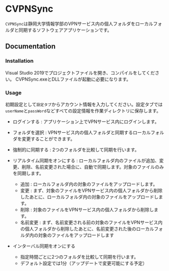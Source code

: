 # CVPNSync

`CVPNSync`は静岡大学情報学部のVPNサービス内の個人フォルダをローカルフォルダと同期するソフトウェアアプリケーションです。

## Documentation

### Installation

Visual Studio 2019でプロジェクトファイルを開き、コンパイルをしてください。
CVPNSync.exeとDLLファイルが起動に必要になります。

### Usage

初期設定として`設定タブ`からアカウント情報を入力してください。設定タブでは`userName`と`passWord`などすべての設定情報を作業ディレクトリに保存します。

- ログインする : アプリケーション上でVPNサービス内にログインします。

- フォルダを選択 : VPNサービス内の個人フォルダと同期するローカルフォルダを変更することができます。

- 強制的に同期する : 2つのフォルダを比較して同期を行います。

- リアルタイム同期をオンにする : ローカルフォルダ内のファイルが追加、変更、削除、名前変更された場合に、自動で同期します。対象のファイルのみを同期します。
  - 追加 : ローカルフォルダ内の対象のファイルをアップロードします。
  - 変更 : まず、対象のファイルをVPNサービス内の個人フォルダから削除したあとに、ローカルフォルダ内の対象のファイルをアップロードします。
  - 削除 : 対象のファイルをVPNサービス内の個人フォルダから削除します。
  - 名前変更 : まず、名前変更される前の対象のファイルをVPNサービス内の個人フォルダから削除したあとに、名前変更された後のローカルフォルダ内の対象のファイルをアップロードします

- インターバル同期をオンにする
  - 指定時間ごとに2つのフォルダを比較して同期を行います。
  - デフォルト設定では1分（アップデートで変更可能にする予定）
